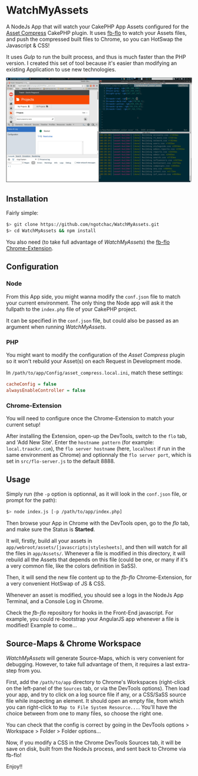 # WatchMyAssets
A NodeJs App that will watch your CakePHP App Assets configured for the [Asset Compress](https://github.com/markstory/asset_compress) CakePHP plugin.
It uses [fb-flo](https://facebook.github.io/fb-flo/) to watch your Assets files, and push the compressed built files to Chrome, so you can HotSwap the Javascript & CSS!

It uses _Gulp_ to run the built process, and thus is much faster than the PHP version. I created this set of tool because it's easier than modifying an existing Application to use new technologies.

![demo](assets/demo.gif)

## Installation

Fairly simple:
```bash
$> git clone https://github.com/ngotchac/WatchMyAssets.git
$> cd WatchMyAssets && npm install
```

You also need (to take full advantage of _WatchMyAssets_) the [fb-flo Chrome-Extension](https://chrome.google.com/webstore/detail/fb-flo/ahkfhobdidabddlalamkkiafpipdfchp?hl=en).

## Configuration

### Node

From this App side, you might wanna modify the `conf.json` file to match your current environment.
The only thing the Node app will ask it the fullpath to the `index.php` file of your CakePHP project.

It can be specified in the `conf.json` file, but could also be passed as an argument when running _WatchMyAssets_.

### PHP

You might want to modify the configuration of the _Asset Compress_ plugin so it won't rebuild your Asset(s) on
each Request in Development mode.

In `/path/to/app/Config/asset_compress.local.ini`, match these settings:
```ini
cacheConfig = false
alwaysEnableController = false
```

### Chrome-Extension

You will need to configure once the Chrome-Extension to match your current setup!

After installing the Extension, open-up the DevTools, switch to the `flo` tab, and 'Add New Site'. Enter the `hostname pattern`
(for example: `local.traackr.com`), the `flo server hostname` (here, `localhost` if run in the same environment as Chrome)
and optionnaly the `flo server port`, which is set in `src/flo-server.js` to the default 8888.

## Usage

Simply run (the `-p` option is optionnal, as it will look in the `conf.json` file, or prompt for the path):
```bash
$> node index.js [-p /path/to/app/index.php]
```

Then browse your App in Chrome with the DevTools open, go to the _flo_ tab, and make sure the Status is **Started**.

It will, firstly, build all your assets in `app/webroot/assets/[javascripts|stylesheets]`, and then will watch for all
the files in `app/Assets/`. Whenever a file is modified in this directory, it will rebuild all the Assets that depends
on this file (could be one, or many if it's a very common file, like the colors definition in SaSS).

Then, it will send the new file content up to the _fb-flo_ Chrome-Extension, for a very convenient HotSwap of JS & CSS.

Whenever an asset is modified, you should see a logs in the NodeJs App Terminal, and a Console Log in Chrome.

Check the _fb-flo_ repository for hooks in the Front-End javascript. For example, you could re-bootstrap your AngularJS
app whenever a file is modified! Example to come...

## Source-Maps & Chrome Workspace

_WatchMyAssets_ will generate Source-Maps, which is very convenient for debugging. However, to take full advantage of them, it requires a last extra-step from you.

First, add the `/path/to/app` directory to Chrome's Workspaces (right-click on the left-panel of the `Sources` tab, or via the DevTools options).
Then load your app, and try to click on a log source file if any, or a CSS/SaSS source file while inspecting an element. It should open an empty file,
from which you can right-click to `Map to File System Resource...`. You'll have the choice between from one to many files, so choose the right one.

You can check that the config is correct by going in the DevTools options > Workspace > Folder > Folder options...

Now, if you modify a CSS in the Chrome DevTools Sources tab, it will be save on disk, built from the NodeJs process, and sent back to Chrome via fb-flo!


Enjoy!!

